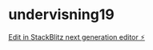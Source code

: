 # undervisning19

[Edit in StackBlitz next generation editor ⚡️](https://stackblitz.com/~/github.com/ole-jonas/undervisning19)